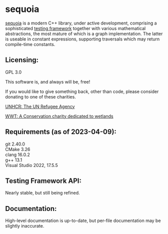 # sequoia

[sequoia](https://ojrosten.github.io/sequoia/html/index.html) is a modern C++ library,
under active development, comprising a sophisticated
[testing framework](https://ojrosten.github.io/sequoia/html/dc/d92/testframeworkpage.html)
together with various mathematical abstractions, the most mature of which is a graph implementation.
The latter is useable in constant expressions, supporting traversals which may return compile-time constants.

## Licensing:

GPL 3.0

This software is, and always will be, free!

If you would like to give something back, other than code, please consider donating to one
of these charities.

[UNHCR: The UN Refugee Agency](https://www.unhcr.org)

[WWT: A Conservation charity dedicated to wetlands](https://www.wwt.org.uk/)

## Requirements (as of 2023-04-09):

git 2.40.0  
CMake 3.26  
clang 16.0.2  
g++ 13.1  
Visual Studio 2022, 17.5.5

## Testing Framework API:

Nearly stable, but still being refined.

## Documentation:

High-level documentation is up-to-date, but per-file documentation may be slightly inaccurate.

